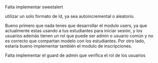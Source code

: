 Falta implementar sweetalert


utilizar un solo formato de Id, ya sea autoincremental o aleatorio.



Bueno primero que nada tenes que desarrollar el modulo users, ya que actualmente estas usando a tus estudiantes para iniciar sesión, y los usuarios además tienen un rol que puede ser admin o usuario común y no es correcto que compartan modelo con los estudiantes.
Por otro lado, estaría bueno implementar también el modulo de inscripciones.


Falta implementar el guard de admin que verifica el rol de los usuarios
